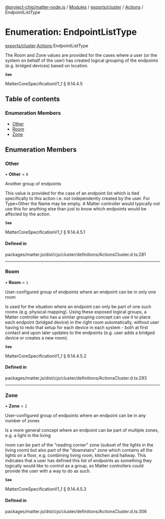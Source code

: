 [@project-chip/matter-node.js](../README.md) / [Modules](../modules.md) / [exports/cluster](../modules/exports_cluster.md) / [Actions](../modules/exports_cluster.Actions.md) / EndpointListType

# Enumeration: EndpointListType

[exports/cluster](../modules/exports_cluster.md).[Actions](../modules/exports_cluster.Actions.md).EndpointListType

The Room and Zone values are provided for the cases where a user (or the system on behalf of the user) has
created logical grouping of the endpoints (e.g. bridged devices) based on location.

**`See`**

MatterCoreSpecificationV1_1 § 9.14.4.5

## Table of contents

### Enumeration Members

- [Other](exports_cluster.Actions.EndpointListType.md#other)
- [Room](exports_cluster.Actions.EndpointListType.md#room)
- [Zone](exports_cluster.Actions.EndpointListType.md#zone)

## Enumeration Members

### Other

• **Other** = ``0``

Another group of endpoints

This value is provided for the case of an endpoint list which is tied specifically to this action i.e. not
independently created by the user. For Type=Other the Name may be empty. A Matter controller would typically
not use this for anything else than just to know which endpoints would be affected by the action.

**`See`**

MatterCoreSpecificationV1_1 § 9.14.4.5.1

#### Defined in

packages/matter.js/dist/cjs/cluster/definitions/ActionsCluster.d.ts:281

___

### Room

• **Room** = ``1``

User-configured group of endpoints where an endpoint can be in only one room

Is used for the situation where an endpoint can only be part of one such rooms (e.g. physical mapping).
Using these exposed logical groups, a Matter controller who has a similar grouping concept can use it to
place each endpoint (bridged device) in the right room automatically, without user having to redo that setup
for each device in each system - both at first contact and upon later updates to the endpoints (e.g. user
adds a bridged device or creates a new room).

**`See`**

MatterCoreSpecificationV1_1 § 9.14.4.5.2

#### Defined in

packages/matter.js/dist/cjs/cluster/definitions/ActionsCluster.d.ts:293

___

### Zone

• **Zone** = ``2``

User-configured group of endpoints where an endpoint can be in any number of zones

Is a more general concept where an endpoint can be part of multiple zones, e.g. a light in the living

room can be part of the "reading corner" zone (subset of the lights in the living room) but also part of the
"downstairs" zone which contains all the lights on a floor, e.g. combining living room, kitchen and hallway.
This indicates that a user has defined this list of endpoints as something they logically would like to
control as a group, so Matter controllers could provide the user with a way to do as such.

**`See`**

MatterCoreSpecificationV1_1 § 9.14.4.5.3

#### Defined in

packages/matter.js/dist/cjs/cluster/definitions/ActionsCluster.d.ts:306
